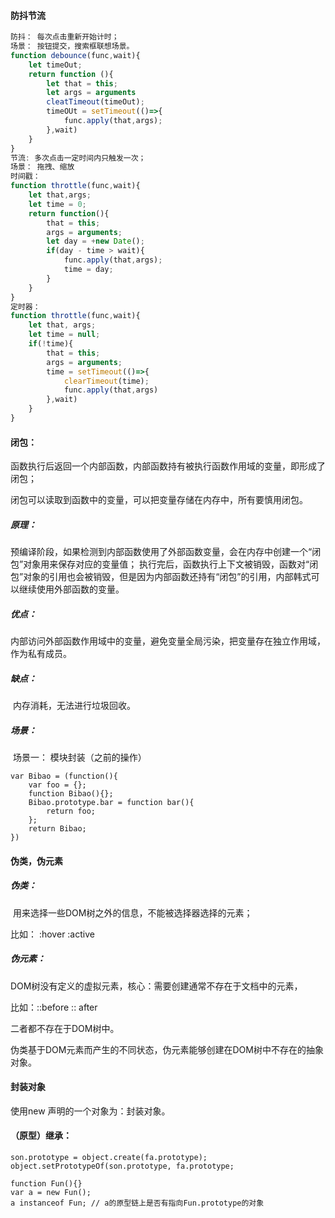 #### 防抖节流

```js
防抖： 每次点击重新开始计时；
场景： 按钮提交，搜索框联想场景。
function debounce(func,wait){
	let timeOut;
	return function (){
		let that = this;
		let args = arguments
		cleatTimeout(timeOut);
		timeOUt = setTimeout(()=>{
			func.apply(that,args);
		},wait)
	}
}
节流: 多次点击一定时间内只触发一次；
场景： 拖拽、缩放
时间戳：
function throttle(func,wait){
    let that,args;
    let time = 0;
    return function(){
        that = this;
        args = arguments;
        let day = +new Date();
        if(day - time > wait){
            func.apply(that,args);
            time = day;
        }
    }
}
定时器：
function throttle(func,wait){
    let that, args;
    let time = null;
    if(!time){
        that = this;
        args = arguments;
	 	time = setTimeout(()=>{
			clearTimeout(time);
            func.apply(that,args)
        },wait)
    }
}
```

#### 闭包：

​	函数执行后返回一个内部函数，内部函数持有被执行函数作用域的变量，即形成了闭包；

闭包可以读取到函数中的变量，可以把变量存储在内存中，所有要慎用闭包。

##### 原理：

​	预编译阶段，如果检测到内部函数使用了外部函数变量，会在内存中创建一个“闭包”对象用来保存对应的变量值； 执行完后，函数执行上下文被销毁，函数对“闭包”对象的引用也会被销毁，但是因为内部函数还持有“闭包”的引用，内部韩式可以继续使用外部函数的变量。

##### 优点：

​	内部访问外部函数作用域中的变量，避免变量全局污染，把变量存在独立作用域，作为私有成员。

##### 缺点： 

​	内存消耗，无法进行垃圾回收。

##### 场景：

​	场景一： 模块封装（之前的操作）

```
var Bibao = (function(){
	var foo = {};
	function Bibao(){};
	Bibao.prototype.bar = function bar(){
		return foo;
	};
	return Bibao;
})
```

#### 伪类，伪元素

##### 伪类：

​	用来选择一些DOM树之外的信息，不能被选择器选择的元素；

比如： :hover :active

##### 伪元素：

​	DOM树没有定义的虚拟元素，核心：需要创建通常不存在于文档中的元素，

比如：::before  :: after

二者都不存在于DOM树中。

伪类基于DOM元素而产生的不同状态，伪元素能够创建在DOM树中不存在的抽象对象。

#### 封装对象

使用new 声明的一个对象为：封装对象。

#### （原型）继承：

````
son.prototype = object.create(fa.prototype);
object.setPrototypeOf(son.prototype, fa.prototype;

function Fun(){}
var a = new Fun();
a instanceof Fun; // a的原型链上是否有指向Fun.prototype的对象
````

